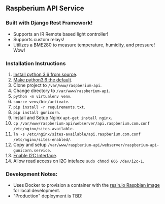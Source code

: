 ## Raspberium API Service

### Built with Django Rest Framework!

- Supports an IR Remote based light controller!
- Supports custom relays!
- Utilizes a BME280 to measure temperature, humidity, and pressure! Wow!

### Installation Instructions
1. [Install python 3.6 from source](https://gist.github.com/dschep/24aa61672a2092246eaca2824400d37f).
2. [Make python3.6 the default](https://linuxconfig.org/how-to-change-from-default-to-alternative-python-version-on-debian-linux).
3. Clone project to `/var/www/raspberium-api`.
4. Change directory to `/var/www/raspberium-api`.
5. `python -m virtualenv venv`.
6. `source venv/bin/activate`.
7. `pip install -r requirements.txt`.
8. `pip install gunicorn`.
9. Install and Setup Nginx `apt-get install nginx`.
10. `cp /var/www/raspberium-api/webserver/api.raspberium.com.conf /etc/nginx/sites-available`.
11. `ln -s /etc/nginx/sites-available/api.raspberium.com.conf /etc/nginx/sites-enabled/`.
12. Copy and setup `/var/www/raspberium-api/webserver/raspberium-api-gunicorn.service`.
9. [Enable I2C Interface](https://www.raspberrypi-spy.co.uk/2014/11/enabling-the-i2c-interface-on-the-raspberry-pi/).
10. Allow read access on I2C inteface `sudo chmod 666 /dev/i2c-1`.


### Development Notes:

- Uses Docker to provision a container with the [resin.io Raspbian image](https://hub.docker.com/r/resin/raspberrypi3-python/) for local development.
- "Production" deployment is TBD!
